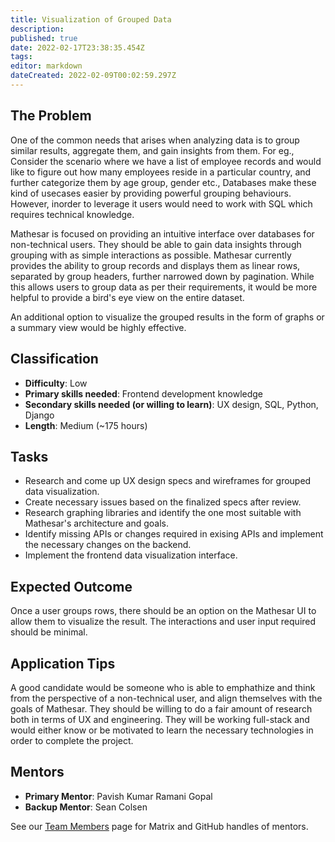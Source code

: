 ```yaml
---
title: Visualization of Grouped Data
description: 
published: true
date: 2022-02-17T23:38:35.454Z
tags: 
editor: markdown
dateCreated: 2022-02-09T00:02:59.297Z
---
```


## The Problem
One of the common needs that arises when analyzing data is to group similar results, aggregate them, and gain insights from them. For eg., Consider the scenario where we have a list of employee records and would like to figure out how many employees reside in a particular country, and further categorize them by age group, gender etc., Databases make these kind of usecases easier by providing powerful grouping behaviours. However, inorder to leverage it users would need to work with SQL which requires technical knowledge.

Mathesar is focused on providing an intuitive interface over databases for non-technical users. They should be able to gain data insights through grouping with as simple interactions as possible. Mathesar currently provides the ability to group records and displays them as linear rows, separated by group headers, further narrowed down by pagination. While this allows users to group data as per their requirements, it would be more helpful to provide a bird's eye view on the entire dataset.

An additional option to visualize the grouped results in the form of graphs or a summary view would be highly effective.

## Classification

- **Difficulty**: Low
- **Primary skills needed**: Frontend development knowledge
- **Secondary skills needed (or willing to learn)**: UX design, SQL, Python, Django
- **Length**: Medium (~175 hours)

## Tasks
- Research and come up UX design specs and wireframes for grouped data visualization.
- Create necessary issues based on the finalized specs after review.
- Research graphing libraries and identify the one most suitable with Mathesar's architecture and goals.
- Identify missing APIs or changes required in exising APIs and implement the necessary changes on the backend.
- Implement the frontend data visualization interface.

## Expected Outcome
Once a user groups rows, there should be an option on the Mathesar UI to allow them to visualize the result. The interactions and user input required should be minimal.

## Application Tips
A good candidate would be someone who is able to emphathize and think from the perspective of a non-technical user, and align themselves with the goals of Mathesar. They should be willing to do a fair amount of research both in terms of UX and engineering. They will be working full-stack and would either know or be motivated to learn the necessary technologies in order to complete the project.

## Mentors
- **Primary Mentor**: Pavish Kumar Ramani Gopal
- **Backup Mentor**: Sean Colsen

See our [Team Members](/en/team/members) page for Matrix and GitHub handles of mentors.